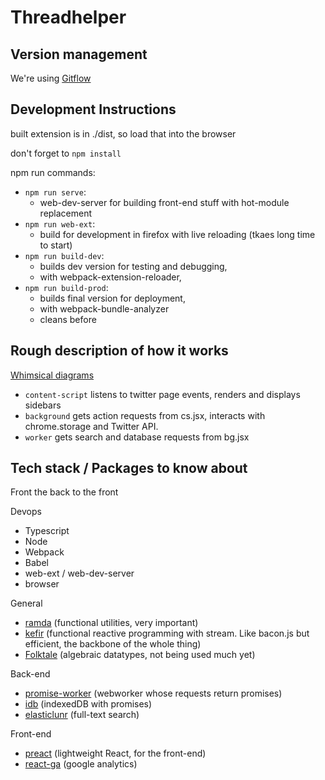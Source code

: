 # Threadhelper

## Version management

We're using [Gitflow](https://www.atlassian.com/git/tutorials/comparing-workflows/gitflow-workflow)

## Development Instructions

built extension is in ./dist, so load that into the browser

don't forget to `npm install`

npm run commands:

- `npm run serve`:
  - web-dev-server for building front-end stuff with hot-module replacement
- `npm run web-ext`:
  - build for development in firefox with live reloading (tkaes long time to start)
- `npm run build-dev`:
  - builds dev version for testing and debugging,
  - with webpack-extension-reloader,
- `npm run build-prod`:
  - builds final version for deployment,
  - with webpack-bundle-analyzer
  - cleans before

## Rough description of how it works

[Whimsical diagrams](https://whimsical.com/threadhelper-6LhnuFH8f4BBLq9bmKetRd)

- `content-script` listens to twitter page events, renders and displays sidebars
- `background` gets action requests from cs.jsx, interacts with chrome.storage and Twitter API.
- `worker` gets search and database requests from bg.jsx

## Tech stack / Packages to know about

Front the back to the front

Devops

- Typescript
- Node
- Webpack
- Babel
- web-ext / web-dev-server
- browser

General

- [ramda](https://ramdajs.com/) (functional utilities, very important)
- [kefir](https://kefirjs.github.io/kefir/) (functional reactive programming with stream. Like bacon.js but efficient, the backbone of the whole thing)
- [Folktale](https://folktale.origamitower.com/) (algebraic datatypes, not being used much yet)

Back-end

- [promise-worker](https://github.com/nolanlawson/promise-worker) (webworker whose requests return promises)
- [idb](https://github.com/jakearchibald/idb) (indexedDB with promises)
- [elasticlunr](http://elasticlunr.com/) (full-text search)

Front-end

- [preact](https://preactjs.com/) (lightweight React, for the front-end)
- [react-ga](https://github.com/react-ga/react-ga) (google analytics)
